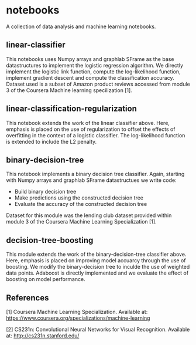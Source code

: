 # notebooks
A collection of data analysis and machine learning notebooks.

## linear-classifier
This notebooks uses Numpy arrays and graphlab SFrame as the base datastructures to implement the logistic 
regression algorithm. We directly implement the logistic link function, compute the log-likelihood function,
implement gradient descent and compute the classification accuracy. Dataset used is a subset of Amazon product
reviews accessed from module 3 of the Coursera Machine learning specilization [1]. 

## linear-classification-regularization
This notebook extends the work of the linear classifier above. Here, emphasis is placed on the use of 
regularization to offset the effects of overfitting in the context of a logistic classifier. The log-likelihood 
function is extended to include the L2 penalty.

## binary-decision-tree
This notebook implements a binary decision tree classifier. Again, starting with Numpy arrays and graphlab
SFrame datastructues we write code:
* Build binary decision tree
* Make predictions using the constructed decision tree
* Evaluate the accuracy of the constructed decision tree

Dataset for this module was the lending club dataset provided within module 3 of the Coursera Machine Learning
Specialization [1].

## decision-tree-boosting
This module extends the work of the binary-decision-tree classifier above. Here, emphasis is placed on improving
model accuarcy through the use of boosting. We modify the binary-decision tree to inculde the use of weighted
data points. Adaboost is directly implemented and we evaluate the effect of boosting on model performance.


## References

[1] Coursera Machine Learning Specialization. Available at: https://www.coursera.org/specializations/machine-learning

[2] CS231n: Convolutional Neural Networks for Visual Recognition. Available at: http://cs231n.stanford.edu/
